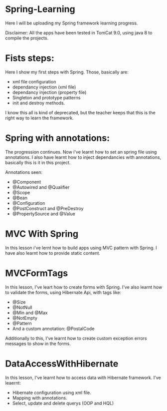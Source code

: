 # Spring-Learning

Here I will be uploading my Spring framework learning progress.

Disclaimer: All the apps have been tested in TomCat 9.0, using java 8 to compile the projects.

# Fists steps:

Here I show my first steps with Spring. Those, basically are:


* xml file configuration
* dependancy injection (xml file)
* dependancy injection (property file)
* Singleton and prototype patterns
* init and destroy methods.

I know this all is kind of deprecated, but the teacher keeps that this is the right way to learn the framework.

# Spring with annotations:

The progression continues. Now i've learnt how to set an spring file using annotations.
I also have learnt how to inject dependancies with annotations, basically this is it in this project.

Annotations seen:

* @Component
* @Autowired and @Qualifier
* @Scope
* @Bean
* @Configuration
* @PostConstruct and @PreDestroy
* @PropertySource and @Value

# MVC With Spring

In this lesson i've lernt how to build apps using MVC
pattern with Spring. 
I have also learnt how to provide static content.


# MVCFormTags

In this lesson, I've leart how to create forms with Spring.
I've also learnt how to validate the forms, using Hibernate Api,  with tags like:

* @Size
* @NotNull
* @Min and @Max
* @NotEmpty
* @Pattern
* And a custom annotation: @PostalCode

Additionally to this, I've learnt how to create custom exception errors messages to show in the forms.

# DataAccessWithHibernate

In this lesson, I've learnt how to access data with Hibernate framework. I've leaernt:

* Hibernate configuration using xml file.
* Mapping with annotations.
* Select, update and delete querys (OOP and HQL)